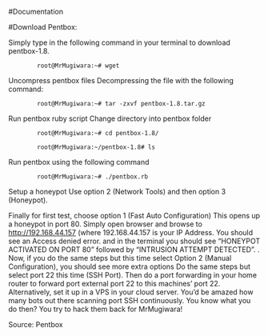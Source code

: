 #Documentation

#Download Pentbox: 

  Simply type in the following command in your terminal to download pentbox-1.8.

            root@MrMugiwara:~# wget 

  Uncompress pentbox files Decompressing the file with the following command:

            root@MrMugiwara:~# tar -zxvf pentbox-1.8.tar.gz

  Run pentbox ruby script Change directory into pentbox folder

            root@MrMugiwara:~# cd pentbox-1.8/

            root@MrMugiwara:~/pentbox-1.8# ls

  Run pentbox using the following command

            root@MrMugiwara:~# ./pentbox.rb

Setup a honeypot Use option 2 (Network Tools) and then option 3 (Honeypot).

Finally for first test, choose option 1 (Fast Auto Configuration)
This opens up a honeypot in port 80.
Simply open browser and browse to http://192.168.44.157 (where 192.168.44.157 is your IP Address.
You should see an Access denied error.
and in the terminal you should see “HONEYPOT ACTIVATED ON PORT 80” followed by “INTRUSION ATTEMPT DETECTED”. .
Now, if you do the same steps but this time select Option 2 (Manual Configuration), you should see more extra options Do the same steps but select port 22 this time (SSH Port). Then do a port forwarding in your home router to forward port external port 22 to this machines’ port 22. Alternatively, set it up in a VPS in your cloud server. You’d be amazed how many bots out there scanning port SSH continuously.
You know what you do then? You try to hack them back for MrMugiwara!

Source: Pentbox
